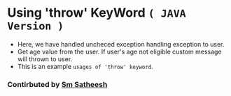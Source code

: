 # Using 'throw' KeyWord `( JAVA Version )`

* Here, we have handled uncheced exception handling exception to user.
* Get age value from the user. If user's age not eligible custom message will thrown to user.
* This is an example `usages of 'throw' keyword`.

### Contirbuted by [Sm Satheesh](https://github.com/smsatheesh)
